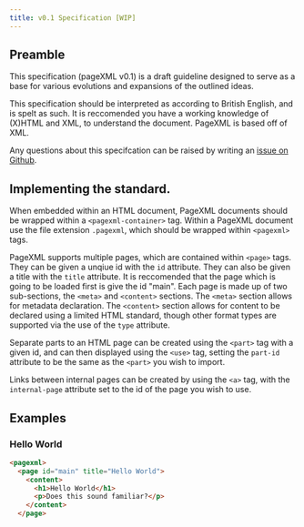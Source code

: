 ```yaml
---
title: v0.1 Specification [WIP]
---
```


## Preamble 

This specification (pageXML v0.1) is a draft guideline designed to serve as a base for various evolutions and expansions of the outlined ideas.

This specification should be interpreted as according to British English, and is spelt as such. It is reccomended you have a working knowledge of (X)HTML and XML, to understand the document. PageXML is based off of XML.

Any questions about this specifcation can be raised by writing an [issue on Github](https://github.com/isaacrg/pagexml/issues).

## Implementing the standard.

When embedded within an HTML document, PageXML documents should be wrapped within a `<pagexml-container>` tag. Within a PageXML document use the file extension `.pagexml`, which should be wrapped within `<pagexml>` tags.


PageXML supports multiple pages, which are contained within `<page>` tags. They can be given a unqiue id with the `id` attribute. They can also be given a title with the `title` attribute. It is reccomended that the page which is going to be loaded first is give the id "main". Each page is made up of two sub-sections, the `<meta>` and `<content>` sections. The `<meta>` section allows for metadata declaration. The `<content>` section allows for content to be declared using a limited HTML standard, though other format types are supported via the use of the `type` attribute. 

Separate parts to an HTML page can be created using the `<part>` tag with a given id, and can then displayed using the `<use>` tag, setting the `part-id` attribute to be the same as the `<part>` you wish to import.

Links between internal pages can be created by using the `<a>` tag, with the `internal-page` attribute set to the id of the page you wish to use.

## Examples

### Hello World

```html
<pagexml>
  <page id="main" title="Hello World">
    <content>
      <h1>Hello World</h1>
      <p>Does this sound familiar?</p>
    </content>
  </page>
```
